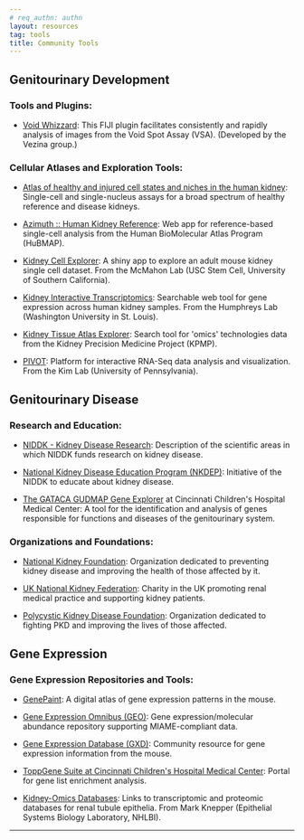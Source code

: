 ```yaml
---
# req_authn: authn
layout: resources
tag: tools
title: Community Tools
---
```


## Genitourinary Development

### Tools and Plugins:

- <a href="http://imagej.net/Void_Whizzard" target="_blank">Void Whizzard</a>: This FIJI plugin facilitates consistently and rapidly analysis of images from the Void Spot Assay (VSA). (Developed by the Vezina group.)

### Cellular Atlases and Exploration Tools:

- <a href="https://cellxgene.cziscience.com/collections/bcb61471-2a44-4d00-a0af-ff085512674c" target="_blank">Atlas of healthy and injured cell states and niches in the human kidney</a>: Single-cell and single-nucleus assays for a broad spectrum of healthy reference and disease kidneys.

- <a href="https://azimuth.hubmapconsortium.org/" target="_blank">Azimuth :: Human Kidney Reference</a>: Web app for reference-based single-cell analysis from the Human BioMolecular Atlas Program (HuBMAP).

- <a href="https://cello.shinyapps.io/kidneycellexplorer/" target="_blank">Kidney Cell Explorer</a>: A shiny app to explore an adult mouse kidney single cell dataset. From the McMahon Lab (USC Stem Cell, University of Southern California).

- <a href="http://www.humphreyslab.com/SingleCell/" target="_blank">Kidney Interactive Transcriptomics</a>: Searchable web tool for gene expression across human kidney samples. From the Humphreys Lab (Washington University in St. Louis).

- <a href="https://atlas.kpmp.org/explorer/" target="_blank">Kidney Tissue Atlas Explorer</a>: Search tool for 'omics' technologies data from the Kidney Precision Medicine Project (KPMP).

- <a href="http://kim.bio.upenn.edu/software/pivot.shtml" target="_blank">PIVOT</a>: Platform for interactive RNA-Seq data analysis and visualization. From the Kim Lab (University of Pennsylvania).

## Genitourinary Disease

### Research and Education:

- <a href="https://www.niddk.nih.gov/research-funding/research-programs#kidney-disease" target="_blank">NIDDK - Kidney Disease Research</a>: Description of the scientific areas in which NIDDK funds research on kidney disease.

- <a href="https://nkdep.nih.gov/" target="_blank">National Kidney Disease Education Program (NKDEP)</a>: Initiative of the NIDDK to educate about kidney disease.

- <a href="http://gataca.cchmc.org/gataca/gudmap" target="_blank">The GATACA GUDMAP Gene Explorer</a> at Cincinnati Children's Hospital Medical Center: A tool for the identification and analysis of genes responsible for functions and diseases of the genitourinary system.

### Organizations and Foundations:

- <a href="https://www.kidney.org/kidneyDisease/" target="_blank">National Kidney Foundation</a>: Organization dedicated to preventing kidney disease and improving the health of those affected by it.

- <a href="https://www.kidney.org.uk/" target="_blank">UK National Kidney Federation</a>: Charity in the UK promoting renal medical practice and supporting kidney patients.

- <a href="https://www.pkdcure.org" target="_blank">Polycystic Kidney Disease Foundation</a>: Organization dedicated to fighting PKD and improving the lives of those affected.

## Gene Expression

### Gene Expression Repositories and Tools:

- <a href="https://genepaint.org/Frameset.html" target="_blank">GenePaint</a>: A digital atlas of gene expression patterns in the mouse.

- <a href="http://www.ncbi.nlm.nih.gov/geo/" target="_blank">Gene Expression Omnibus (GEO)</a>: Gene expression/molecular abundance repository supporting MIAME-compliant data.

- <a href="http://www.informatics.jax.org/expression.shtml" target="_blank">Gene Expression Database (GXD)</a>: Community resource for gene expression information from the mouse.

- <a href="http://toppgene.cchmc.org" target="_blank">ToppGene Suite at Cincinnati Children's Hospital Medical Center</a>: Portal for gene list enrichment analysis.

- <a href="https://esbl.nhlbi.nih.gov/Databases/KSBP2/" target="_blank">Kidney-Omics Databases</a>: Links to transcriptomic and proteomic databases for renal tubule epithelia. From Mark Knepper (Epithelial Systems Biology Laboratory, NHLBI).

---
